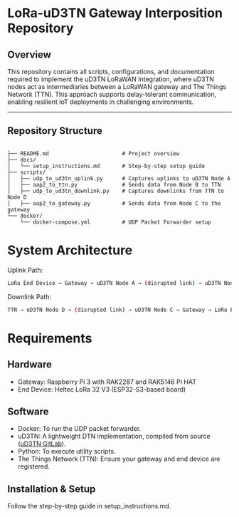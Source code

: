 # LoRa-uD3TN Gateway Interposition Repository

## Overview
This repository contains all scripts, configurations, and documentation required to implement the uD3TN LoRaWAN Integration, where uD3TN nodes act as intermediaries between a LoRaWAN gateway and The Things Network (TTN). This approach supports delay-tolerant communication, enabling resilient IoT deployments in challenging environments.

---


## Repository Structure

```plaintext

├── README.md                       # Project overview
├── docs/
│   └── setup_instructions.md       # Step-by-step setup guide
├── scripts/
│   ├── udp_to_ud3tn_uplink.py      # Captures uplinks to uD3TN Node A
│   ├── aap2_to_ttn.py              # Sends data from Node B to TTN
│   ├── udp_to_ud3tn_downlink.py    # Captures downlinks from TTN to Node D
│   ├── aap2_to_gateway.py          # Sends data from Node C to the gateway
└── docker/
    └── docker-compose.yml          # UDP Packet Forwarder setup

```

# System Architecture
Uplink Path:
```bash
LoRa End Device → Gateway → uD3TN Node A → (disrupted link) → uD3TN Node B → TTN
```
Downlink Path:
```bash
TTN → uD3TN Node D → (disrupted link) → uD3TN Node C → Gateway → LoRa End Device
```

# Requirements
## Hardware
- Gateway: Raspberry Pi 3 with RAK2287 and RAK5146 Pi HAT
- End Device: Heltec LoRa 32 V3 (ESP32-S3-based board)

## Software
- Docker: To run the UDP packet forwarder.
- uD3TN: A lightweight DTN implementation, compiled from source ([uD3TN GitLab](https://gitlab.com/d3tn/ud3tn)).
- Python: To execute utility scripts.
- The Things Network (TTN): Ensure your gateway and end device are registered.

## Installation & Setup
Follow the step-by-step guide in setup_instructions.md.
